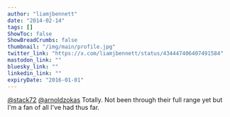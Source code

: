 ```yaml
---
author: "liamjbennett"
date: "2014-02-14"
tags: []
ShowToc: false
ShowBreadCrumbs: false
thumbnail: "/img/main/profile.jpg"
twitter_link: "https://x.com/liamjbennett/status/434447406407491584"
mastodon_link: ""
bluesky_link: ""
linkedin_link: ""
expiryDate: "2016-01-01"
---
```


[@stack72](https://x.com/stack72) [@arnoldzokas](https://x.com/arnoldzokas) Totally. Not been through their full range yet but I'm a fan of all I've had thus far.

